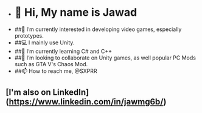 - # 👋 Hi, My name is Jawad
- ##👀 I’m currently interested in developing video games, especially prototypes.
- ##💻 I mainly use Unity.
- ##🌱 I’m currently learning C# and C++
- ##💞️ I’m looking to collaborate on Unity games, as well popular PC Mods such as GTA V's Chaos Mod.
- ##📫 How to reach me, @SXPRR

## [I'm also on LinkedIn] (https://www.linkedin.com/in/jawmg6b/)
<!---
sxprr/sxprr is a ✨ special ✨ repository because its `README.md` (this file) appears on your GitHub profile.
You can click the Preview link to take a look at your changes.
--->
